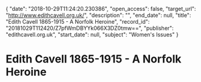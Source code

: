 {
  "date": "2018-10-29T11:24:20.230386", 
  "open_access": false, 
  "target_url": "http://www.edithcavell.org.uk/", 
  "description": "", 
  "end_date": null, 
  "title": "Edith Cavell 1865-1915 - A Norfolk Heroine", 
  "record_id": "20181029T112420/Z7pfWmDBYYk066X3DZ0tmw==", 
  "publisher": "edithcavell.org.uk", 
  "start_date": null, 
  "subject": "Women's Issues"
}

# Edith Cavell 1865-1915 - A Norfolk Heroine

